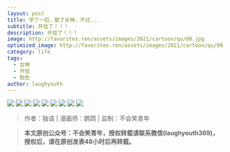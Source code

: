 ```yaml
---
layout: post
title: 学了一招，娶了女神，不过...
subtitle: 开挂了！！！
description: 开挂了！！！
image: http://favorites.ren/assets/images/2021/cartoon/qu/00.jpg
optimized_image: http://favorites.ren/assets/images/2021/cartoon/qu/00.jpg
category: life
tags:
  - 女神
  - 开挂
  - 脸色
author: laughyouth
---
```


![](http://favorites.ren/assets/images/2021/cartoon/qu/640.jpg)
![](http://favorites.ren/assets/images/2021/cartoon/qu/640-1.jpg)
![](http://favorites.ren/assets/images/2021/cartoon/qu/640-2.jpg)
![](http://favorites.ren/assets/images/2021/cartoon/qu/640-3.jpg)
![](http://favorites.ren/assets/images/2021/cartoon/qu/640-4.jpg)
![](http://favorites.ren/assets/images/2021/cartoon/qu/640-5.jpg)
![](http://favorites.ren/assets/images/2021/cartoon/qu/640-6.jpg)
![](http://favorites.ren/assets/images/2021/cartoon/qu/640-7.jpg)
![](http://favorites.ren/assets/images/2021/cartoon/qu/640-8.jpg)



>作者：独语 | 漫画师：鹦鹉 | 监制：不会笑青年

>**本文原创公众号：不会笑青年，授权转载请联系微信(laughyouth369)，授权后，请在原创发表48小时后再转载。**

